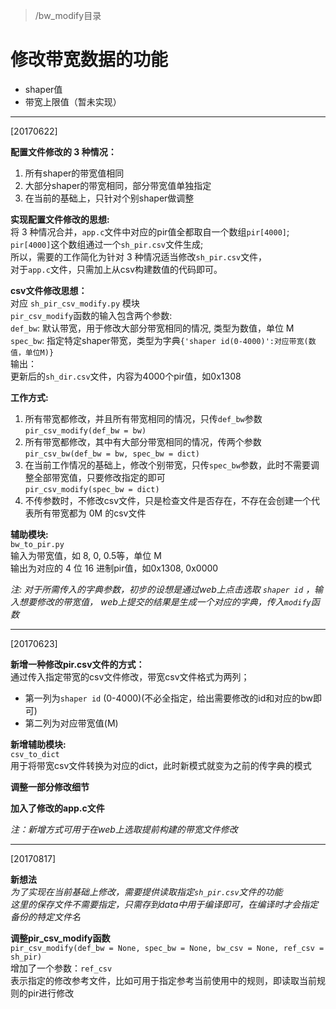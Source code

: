> /bw_modify目录  
# 修改带宽数据的功能
- shaper值
- 带宽上限值（暂未实现）


---

[20170622]  

**配置文件修改的 3 种情况：**  
1. 所有shaper的带宽值相同
2. 大部分shaper的带宽相同，部分带宽值单独指定
3. 在当前的基础上，只针对个别shaper做调整


**实现配置文件修改的思想:**  
将 3 种情况合并，`app.c`文件中对应的pir值全都取自一个数组`pir[4000]`; `pir[4000]`这个数组通过一个`sh_pir.csv`文件生成;  
所以，需要的工作简化为针对 3 种情况适当修改`sh_pir.csv`文件，  
对于`app.c`文件，只需加上从csv构建数值的代码即可。



**csv文件修改思想：**  
对应 `sh_pir_csv_modify.py` 模块  
`pir_csv_modify`函数的输入包含两个参数:  
    `def_bw`: 默认带宽，用于修改大部分带宽相同的情况, 类型为数值，单位 M  
    `spec_bw`: 指定特定shaper带宽，类型为字典`{'shaper id(0-4000)':对应带宽(数值，单位M)}`  
输出：  
    更新后的`sh_dir.csv`文件，内容为4000个pir值，如0x1308


**工作方式:**  
1. 所有带宽都修改，并且所有带宽相同的情况，只传`def_bw`参数  
    `pir_csv_modify(def_bw = bw)`
2. 所有带宽都修改，其中有大部分带宽相同的情况，传两个参数  
    `pir_csv_bw(def_bw = bw, spec_bw = dict)`
3. 在当前工作情况的基础上，修改个别带宽，只传`spec_bw`参数，此时不需要调整全部带宽值，只要修改指定的即可  
    `pir_csv_modify(spec_bw = dict)`
4. 不传参数时，不修改csv文件，只是检查文件是否存在，不存在会创建一个代表所有带宽都为 0M 的csv文件  


**辅助模块:**  
`bw_to_pir.py`  
输入为带宽值，如 8, 0, 0.5等，单位 M  
输出为对应的 4 位 16 进制pir值，如0x1308, 0x0000  



*注: 对于所需传入的字典参数，初步的设想是通过web上点击选取 `shaper id` ，输入想要修改的带宽值，
web上提交的结果是生成一个对应的字典，传入`modify`函数*  

---

[20170623]  

**新增一种修改pir.csv文件的方式：**  
通过传入指定带宽的csv文件修改，带宽csv文件格式为两列；  
- 第一列为`shaper id` (0-4000)(不必全指定，给出需要修改的id和对应的bw即可)
- 第二列为对应带宽值(M)



**新增辅助模块:**  
`csv_to_dict`  
用于将带宽csv文件转换为对应的dict，此时新模式就变为之前的传字典的模式


**调整一部分修改细节**  


**加入了修改的app.c文件**  


*注：新增方式可用于在web上选取提前构建的带宽文件修改*  


---
[20170817]  

**新想法**  
*为了实现在当前基础上修改，需要提供读取指定`sh_pir.csv`文件的功能*  
*这里的保存文件不需要指定，只需存到data中用于编译即可，在编译时才会指定备份的特定文件名*  


**调整pir_csv_modify函数**  
`pir_csv_modify(def_bw = None, spec_bw = None, bw_csv = None, ref_csv = sh_pir)`  
增加了一个参数：`ref_csv`  
表示指定的修改参考文件，比如可用于指定参考当前使用中的规则，即读取当前规则的pir进行修改
